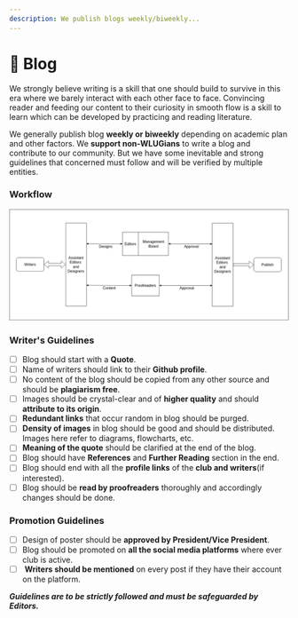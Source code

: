 ```yaml
---
description: We publish blogs weekly/biweekly...
---
```


# 📄 Blog

We strongly believe writing is a skill that one should build to survive in this era where we barely interact with each other face to face. Convincing reader and feeding our content to their curiosity in smooth flow is a skill to learn which can be developed by practicing and reading literature.

We generally publish blog **weekly or biweekly** depending on academic plan and other factors. We **support non-WLUGians** to write a blog and contribute to our community. But we have some inevitable and strong guidelines that concerned must follow and will be verified by multiple entities.

### Workflow

![](../.gitbook/assets/blog.png)

### Writer's Guidelines

* [ ] Blog should start with a **Quote**.
* [ ] Name of writers should link to their **Github profile**.
* [ ] No content of the blog should be copied from any other source and should be **plagiarism free**.
* [ ] Images should be crystal-clear and of **higher quality** and should **attribute to its origin**.
* [ ] **Redundant links** that occur random in blog should be purged.
* [ ] **Density of images** in blog should be good and should be distributed. Images here refer to diagrams, flowcharts, etc.
* [ ] **Meaning of the quote** should be clarified at the end of the blog.
* [ ] Blog should have **References** and **Further Reading** section in the end.
* [ ] Blog should end with all the **profile links** of the **club and writers**(if interested).
* [ ] Blog should be **read by proofreaders** thoroughly and accordingly changes should be done.

### Promotion Guidelines

* [ ] Design of poster should be **approved by President/Vice President**.
* [ ] Blog should be promoted on **all the social media platforms** where ever club is active.
* [ ] &#x20;**Writers should be mentioned** on every post if they have their account on the platform.

_**Guidelines are to be strictly followed and must be safeguarded by Editors.**_

